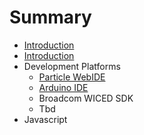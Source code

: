 # Summary

* [Introduction](README.md)
* [Introduction](documentation/Introduction.md)
* Development Platforms
   * [Particle WebIDE](documentation/Particle.md)
   * [Arduino IDE](documentation/Arduino.md)
   * Broadcom WICED SDK
   * Tbd
* Javascript

